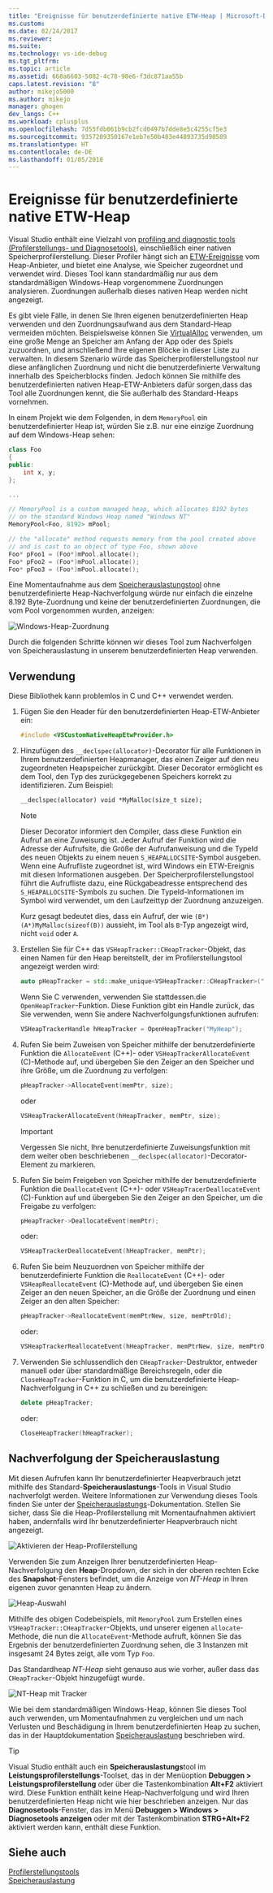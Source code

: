 ```yaml
---
title: "Ereignisse für benutzerdefinierte native ETW-Heap | Microsoft-Dokumentation"
ms.custom: 
ms.date: 02/24/2017
ms.reviewer: 
ms.suite: 
ms.technology: vs-ide-debug
ms.tgt_pltfrm: 
ms.topic: article
ms.assetid: 668a6603-5082-4c78-98e6-f3dc871aa55b
caps.latest.revision: "8"
author: mikejo5000
ms.author: mikejo
manager: ghogen
dev_langs: C++
ms.workload: cplusplus
ms.openlocfilehash: 7d55fdb061b9cb2fcd0497b7dde8e5c4255cf5e3
ms.sourcegitcommit: 9357209350167e1eb7e50b483e44893735d90589
ms.translationtype: HT
ms.contentlocale: de-DE
ms.lasthandoff: 01/05/2018
---
```

# <a name="custom-native-etw-heap-events"></a>Ereignisse für benutzerdefinierte native ETW-Heap

Visual Studio enthält eine Vielzahl von [profiling and diagnostic tools (Profilerstellungs- und Diagnosetools)](../profiling/profiling-tools.md), einschließlich einer nativen Speicherprofilerstellung.  Dieser Profiler hängt sich an [ETW-Ereignisse](/windows-hardware/drivers/devtest/event-tracing-for-windows--etw-) vom Heap-Anbieter, und bietet eine Analyse, wie Speicher zugeordnet und verwendet wird.  Dieses Tool kann standardmäßig nur aus dem standardmäßigen Windows-Heap vorgenommene Zuordnungen analysieren. Zuordnungen außerhalb dieses nativen Heap werden nicht angezeigt.

Es gibt viele Fälle, in denen Sie Ihren eigenen benutzerdefinierten Heap verwenden und den Zuordnungsaufwand aus dem Standard-Heap vermeiden möchten.  Beispielsweise können Sie [VirtualAlloc](https://msdn.microsoft.com/library/windows/desktop/aa366887(v=vs.85).aspx) verwenden, um eine große Menge an Speicher am Anfang der App oder des Spiels zuzuordnen, und anschließend Ihre eigenen Blöcke in dieser Liste zu verwalten.  In diesem Szenario würde das Speicherprofilerstellungstool nur diese anfänglichen Zuordnung und nicht die benutzerdefinierte Verwaltung innerhalb des Speicherblocks finden.  Jedoch können Sie mithilfe des benutzerdefinierten nativen Heap-ETW-Anbieters dafür sorgen,dass das Tool alle Zuordnungen kennt, die Sie außerhalb des Standard-Heaps vornehmen.

In einem Projekt wie dem Folgenden, in dem `MemoryPool` ein benutzerdefinierter Heap ist, würden Sie z.B. nur eine einzige Zuordnung auf dem Windows-Heap sehen:

```cpp
class Foo
{
public:
    int x, y;
};

...

// MemoryPool is a custom managed heap, which allocates 8192 bytes 
// on the standard Windows Heap named "Windows NT"
MemoryPool<Foo, 8192> mPool;

// the "allocate" method requests memory from the pool created above
// and is cast to an object of type Foo, shown above
Foo* pFoo1 = (Foo*)mPool.allocate();
Foo* pFoo2 = (Foo*)mPool.allocate();
Foo* pFoo3 = (Foo*)mPool.allocate();
```

Eine Momentaufnahme aus dem [Speicherauslastungstool](../profiling/memory-usage.md) ohne benutzerdefinierte Heap-Nachverfolgung würde nur einfach die einzelne 8.192 Byte-Zuordnung und keine der benutzerdefinierten Zuordnungen, die vom Pool vorgenommen wurden, anzeigen:

![Windows-Heap-Zuordnung](media/heap-example-windows-heap.png)

Durch die folgenden Schritte können wir dieses Tool zum Nachverfolgen von Speicherauslastung in unserem benutzerdefinierten Heap verwenden.

## <a name="how-to-use"></a>Verwendung

Diese Bibliothek kann problemlos in C und C++ verwendet werden.

1. Fügen Sie den Header für den benutzerdefinierten Heap-ETW-Anbieter ein:

   ```cpp
   #include <VSCustomNativeHeapEtwProvider.h>
   ```

1. Hinzufügen des `__declspec(allocator)`-Decorator für alle Funktionen in Ihrem benutzerdefinierten Heapmanager, das einen Zeiger auf den neu zugeordneten Heapspeicher zurückgibt.  Dieser Decorator ermöglicht es dem Tool, den Typ des zurückgegebenen Speichers korrekt zu identifizieren.  Zum Beispiel:

   ```cpp
   __declspec(allocator) void *MyMalloc(size_t size);
   ```
   
   > [!NOTE]
   > Dieser Decorator informiert den Compiler, dass diese Funktion ein Aufruf an eine Zuweisung ist.  Jeder Aufruf der Funktion wird die Adresse der Aufrufsite, die Größe der Aufrufanweisung und die TypeId des neuen Objekts zu einem neuen `S_HEAPALLOCSITE`-Symbol ausgeben.  Wenn eine Aufrufliste zugeordnet ist, wird Windows ein ETW-Ereignis mit diesen Informationen ausgeben.  Der Speicherprofilerstellungstool führt die Aufrufliste dazu, eine Rückgabeadresse entsprechend des `S_HEAPALLOCSITE`-Symbols zu suchen. Die TypeId-Informationen im Symbol wird verwendet, um den Laufzeittyp der Zuordnung anzuzeigen.
   >
   > Kurz gesagt bedeutet dies, dass ein Aufruf, der wie `(B*)(A*)MyMalloc(sizeof(B))` aussieht, im Tool als `B`-Typ angezeigt wird, nicht `void` oder `A`.

1. Erstellen Sie für C++ das `VSHeapTracker::CHeapTracker`-Objekt, das einen Namen für den Heap bereitstellt, der im Profilerstellungstool angezeigt werden wird:

   ```cpp
   auto pHeapTracker = std::make_unique<VSHeapTracker::CHeapTracker>("MyCustomHeap");
   ```

   Wenn Sie C verwenden, verwenden Sie stattdessen.die `OpenHeapTracker`-Funktion.  Diese Funktion gibt ein Handle zurück, das Sie verwenden, wenn Sie andere Nachverfolgungsfunktionen aufrufen:
  
   ```C
   VSHeapTrackerHandle hHeapTracker = OpenHeapTracker("MyHeap");
   ```

1. Rufen Sie beim Zuweisen von Speicher mithilfe der benutzerdefinierte Funktion die `AllocateEvent` (C++)- oder `VSHeapTrackerAllocateEvent` (C)-Methode auf, und übergeben Sie den Zeiger an den Speicher und ihre Größe, um die Zuordnung zu verfolgen:

   ```cpp
   pHeapTracker->AllocateEvent(memPtr, size);
   ```

   oder

   ```C
   VSHeapTrackerAllocateEvent(hHeapTracker, memPtr, size);
   ```

   > [!IMPORTANT]
   > Vergessen Sie nicht, Ihre benutzerdefinierte Zuweisungsfunktion mit dem weiter oben beschriebenen `__declspec(allocator)`-Decorator-Element zu markieren.

1. Rufen Sie beim Freigeben von Speicher mithilfe der benutzerdefinierte Funktion die `DeallocateEvent` (C++)- oder `VSHeapTracerDeallocateEvent` (C)-Funktion auf und übergeben Sie den Zeiger an den Speicher, um die Freigabe zu verfolgen:

   ```cpp
   pHeapTracker->DeallocateEvent(memPtr);
   ```

   oder:

   ```C
   VSHeapTrackerDeallocateEvent(hHeapTracker, memPtr);
   ```

1. Rufen Sie beim Neuzuordnen von Speicher mithilfe der benutzerdefinierte Funktion die `ReallocateEvent` (C++)- oder `VSHeapReallocateEvent` (C)-Methode auf, und übergeben Sie einen Zeiger an den neuen Speicher, an die Größe der Zuordnung und einen Zeiger an den alten Speicher:

   ```cpp
   pHeapTracker->ReallocateEvent(memPtrNew, size, memPtrOld);
   ```

   oder:

   ```C
   VSHeapTrackerReallocateEvent(hHeapTracker, memPtrNew, size, memPtrOld);
   ```

1. Verwenden Sie schlussendlich den `CHeapTracker`-Destruktor, entweder manuell oder über standardmäßige Bereichsregeln, oder die `CloseHeapTracker`-Funktion in C, um die benutzerdefinierte Heap-Nachverfolgung in C++ zu schließen und zu bereinigen:

   ```cpp
   delete pHeapTracker;
   ```

   oder:

   ```C
   CloseHeapTracker(hHeapTracker);
   ```

## <a name="tracking-memory-usage"></a>Nachverfolgung der Speicherauslastung
Mit diesen Aufrufen kann Ihr benutzerdefinierter Heapverbrauch jetzt mithilfe des Standard-**Speicherauslastungs**-Tools in Visual Studio nachverfolgt werden.  Weitere Informationen zur Verwendung dieses Tools finden Sie unter der [Speicherauslastungs](../profiling/memory-usage.md)-Dokumentation. Stellen Sie sicher, dass Sie die Heap-Profilerstellung mit Momentaufnahmen aktiviert haben, andernfalls wird Ihr benutzerdefinierter Heapverbrauch nicht angezeigt. 

![Aktivieren der Heap-Profilerstellung](media/heap-enable-heap.png)

Verwenden Sie zum Anzeigen Ihrer benutzerdefinierten Heap-Nachverfolgung den **Heap**-Dropdown, der sich in der oberen rechten Ecke des **Snapshot**-Fensters befindet, um die Anzeige von *NT-Heap* in Ihren eigenen zuvor genannten Heap zu ändern.

![Heap-Auswahl](media/heap-example-custom-heap.png)

Mithilfe des obigen Codebeispiels, mit `MemoryPool` zum Erstellen eines `VSHeapTracker::CHeapTracker`-Objekts, und unserer eigenen `allocate`-Methode, die nun die `AllocateEvent`-Methode aufruft, können Sie das Ergebnis der benutzerdefinierten Zuordnung sehen, die 3 Instanzen mit insgesamt 24 Bytes zeigt, alle vom Typ `Foo`.

Das Standardheap *NT-Heap* sieht genauso aus wie vorher, außer dass das `CHeapTracker`-Objekt hinzugefügt wurde.

![NT-Heap mit Tracker](media/heap-example-windows-heap.png)

Wie bei dem standardmäßigen Windows-Heap, können Sie dieses Tool auch verwenden, um Momentaufnahmen zu vergleichen und um nach Verlusten und Beschädigung in Ihrem benutzerdefinierten Heap zu suchen, das in der Hauptdokumentation [Speicherauslastung](../profiling/memory-usage.md) beschrieben wird.

> [!TIP]
> Visual Studio enthält auch ein **Speicherauslastungs**tool im **Leistungsprofilerstellungs**-Toolset, das in der Menüoption **Debuggen > Leistungsprofilerstellung** oder über die Tastenkombination **Alt+F2** aktiviert wird.  Diese Funktion enthält keine Heap-Nachverfolgung und wird Ihren benutzerdefinierten Heap nicht wie hier beschrieben anzeigen.  Nur das **Diagnosetools**-Fenster, das im Menü **Debuggen > Windows > Diagnosetools anzeigen** oder mit der Tastenkombination **STRG+Alt+F2** aktiviert werden kann, enthält diese Funktion.

## <a name="see-also"></a>Siehe auch
[Profilerstellungstools](../profiling/profiling-tools.md)  
[Speicherauslastung](../profiling/memory-usage.md)
